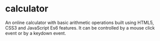 # calculator

An online calculator with basic arithmetic operations built using HTML5, CSS3 and JavaScript Es6 features. It can be controlled by a mouse click event or by a keydown event.